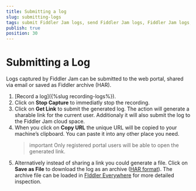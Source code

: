 ```yaml
---
title: Submitting a log
slug: submitting-logs
tags: submit Fiddler Jam logs, send Fiddler Jam logs, Fiddler Jam logs, Fiddler Jam capturing, Fiddler Jam recording,
publish: true
position: 30
---
```



# Submitting a Log

Logs captured by Fiddler Jam can be submitted to the web portal, shared via email or saved as Fiddler archive (HAR).


1. [Record a log]({%slug recording-logs%}).
2. Click on **Stop Capture** to immediatly stop the recording.
3. Click on **Get Link** to submit the generated log. The action will generate a sharable link for the current user. Additionaly it will also submit the log to the Fiddler Jam cloud space.
4. When you click on **Copy URL** the unique URL will be copied to your machine’s clipboard. You can paste it into any other place you need.
    >important Only registered portal users will be able to open the generated link.
5. Alternatively instead of sharing a link you could generate a file. Click on **Save as File** to download the log as an archive ([HAR format](https://en.wikipedia.org/wiki/HAR_(file_format))). The archive file can be loaded in [FIddler Everywhere](https://www.telerik.com/download/fiddler-everywhere) for more detailed inspection.